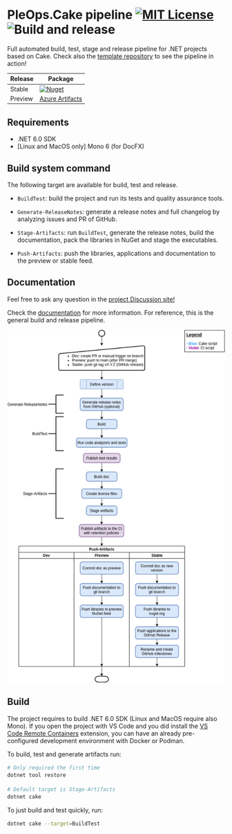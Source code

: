 # PleOps.Cake pipeline [![MIT License](https://img.shields.io/badge/license-MIT-blue.svg?style=flat)](https://choosealicense.com/licenses/mit/) ![Build and release](https://github.com/pleonex/PleOps.Cake/workflows/Build%20and%20release/badge.svg?branch=main&event=push)

Full automated build, test, stage and release pipeline for .NET projects based
on Cake. Check also the
[template repository](https://github.com/pleonex/template-csharp) to see the
pipeline in action!

<!-- prettier-ignore -->
| Release | Package                                                           |
| ------- | ----------------------------------------------------------------- |
| Stable  | [![Nuget](https://img.shields.io/nuget/v/PleOps.Cake?label=nuget.org&logo=nuget)](https://www.nuget.org/packages/PleOps.Cake) |
| Preview | [Azure Artifacts](https://dev.azure.com/benito356/NetDevOpsTest/_packaging?_a=feed&feed=PleOps) |

## Requirements

- .NET 6.0 SDK
- [Linux and MacOS only] Mono 6 (for DocFX)

## Build system command

The following target are available for build, test and release.

- `BuildTest`: build the project and run its tests and quality assurance tools.

- `Generate-ReleaseNotes`: generate a release notes and full changelog by
  analyzing issues and PR of GitHub.

- `Stage-Artifacts`: run `BuildTest`, generate the release notes, build the
  documentation, pack the libraries in NuGet and stage the executables.

- `Push-Artifacts`: push the libraries, applications and documentation to the
  preview or stable feed.

## Documentation

Feel free to ask any question in the
[project Discussion site!](https://github.com/pleonex/PleOps.Cake/discussions)

Check the [documentation](https://www.pleonex.dev/PleOps.Cake/) for more
information. For reference, this is the general build and release pipeline.

![release diagram](./docs/guides/spec/release_automation.png)

## Build

The project requires to build .NET 6.0 SDK (Linux and MacOS require also Mono).
If you open the project with VS Code and you did install the
[VS Code Remote Containers](https://code.visualstudio.com/docs/remote/containers)
extension, you can have an already pre-configured development environment with
Docker or Podman.

To build, test and generate artifacts run:

```sh
# Only required the first time
dotnet tool restore

# Default target is Stage-Artifacts
dotnet cake
```

To just build and test quickly, run:

```sh
dotnet cake --target=BuildTest
```
